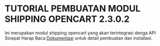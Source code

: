 # TUTORIAL PEMBUATAN MODUL SHIPPING OPENCART 2.3.0.2

Ini merupakan modul shipping opencart yang akan terintegrasi denga API Sicepat
Harap Baca [Dokumentasi](https://github.com/farindra/oc_2.3_shipping_sicepat/wiki) untuk detail pembuatan dan installasi.

